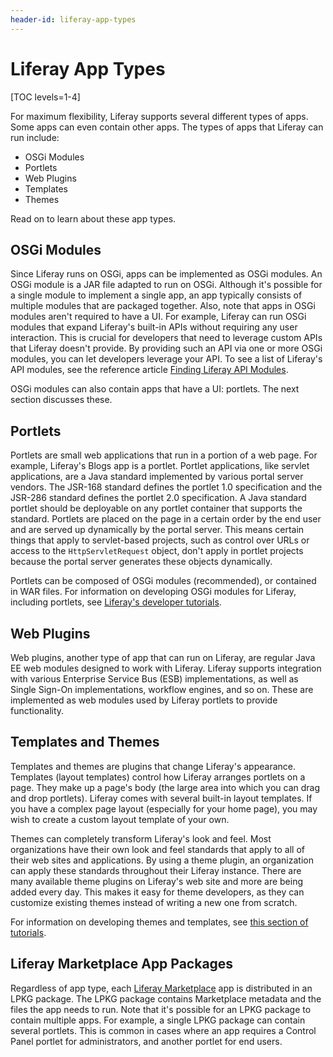 ```yaml
---
header-id: liferay-app-types
---
```


# Liferay App Types

[TOC levels=1-4]

For maximum flexibility, Liferay supports several different types of apps. Some 
apps can even contain other apps. The types of apps that Liferay can run 
include: 

- OSGi Modules
- Portlets
- Web Plugins
- Templates
- Themes

Read on to learn about these app types. 

## OSGi Modules

Since Liferay runs on OSGi, apps can be implemented as OSGi modules. An OSGi 
module is a JAR file adapted to run on OSGi. Although it's possible for a single 
module to implement a single app, an app typically consists of multiple modules 
that are packaged together. Also, note that apps in OSGi modules aren't required 
to have a UI. For example, Liferay can run OSGi modules that expand Liferay's 
built-in APIs without requiring any user interaction. This is crucial for 
developers that need to leverage custom APIs that Liferay doesn't provide. By 
providing such an API via one or more OSGi modules, you can let developers 
leverage your API. To see a list of Liferay's API modules, see the reference 
article 
[Finding Liferay API Modules](/docs/7-0/reference/-/knowledge_base/r/finding-liferay-api-modules). 

OSGi modules can also contain apps that have a UI: portlets. The next section 
discusses these. 

## Portlets

Portlets are small web applications that run in a portion of a web page. For 
example, Liferay's Blogs app is a portlet. Portlet applications, like servlet 
applications, are a Java standard implemented by various portal server vendors. 
The JSR-168 standard defines the portlet 1.0 specification and the JSR-286 
standard defines the portlet 2.0 specification. A Java standard portlet should 
be deployable on any portlet container that supports the standard. Portlets are 
placed on the page in a certain order by the end user and are served up 
dynamically by the portal server. This means certain things that apply to 
servlet-based projects, such as control over URLs or access to the 
`HttpServletRequest` object, don't apply in portlet projects because the portal 
server generates these objects dynamically. 

Portlets can be composed of OSGi modules (recommended), or contained in WAR 
files. For information on developing OSGi modules for Liferay, including 
portlets, see 
[Liferay's developer tutorials](/docs/7-0/tutorials/-/knowledge_base/t/introduction-to-liferay-development). 

## Web Plugins

Web plugins, another type of app that can run on Liferay, are regular Java EE 
web modules designed to work with Liferay. Liferay supports integration with 
various Enterprise Service Bus (ESB) implementations, as well as Single Sign-On 
implementations, workflow engines, and so on. These are implemented as web 
modules used by Liferay portlets to provide functionality. 

## Templates and Themes

Templates and themes are plugins that change Liferay's appearance. Templates 
(layout templates) control how Liferay arranges portlets on a page. They make up 
a page's body (the large area into which you can drag and drop portlets). 
Liferay comes with several built-in layout templates. If you have a complex page 
layout (especially for your home page), you may wish to create a custom layout 
template of your own. 

Themes can completely transform Liferay's look and feel. Most organizations have 
their own look and feel standards that apply to all of their web sites and 
applications. By using a theme plugin, an organization can apply these standards 
throughout their Liferay instance. There are many available theme plugins on 
Liferay's web site and more are being added every day. This makes it easy for 
theme developers, as they can customize existing themes instead of writing a new 
one from scratch. 

For information on developing themes and templates, see 
[this section of tutorials](/docs/7-0/tutorials/-/knowledge_base/t/themes-and-layout-templates). 

## Liferay Marketplace App Packages

Regardless of app type, each 
[Liferay Marketplace](https://web.liferay.com/marketplace) 
app is distributed in an LPKG package. The LPKG package contains Marketplace 
metadata and the files the app needs to run. Note that it's possible for an LPKG 
package to contain multiple apps. For example, a single LPKG package can contain 
several portlets. This is common in cases where an app requires a Control Panel 
portlet for administrators, and another portlet for end users. 
